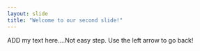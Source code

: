 ```yaml
---
layout: slide
title: "Welcome to our second slide!"
---
```

ADD my text here....Not easy step. 
Use the left arrow to go back!
